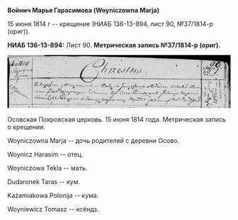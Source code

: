 **Войнич Марья Гарасимова (Woyniczowna Marja)**

15 июня 1814 г -- крещение (НИАБ 136-13-894, лист 90, №37/1814-р
(ориг)).

**НИАБ 136-13-894:** Лист 90. **Метрическая запись №37/1814-р (ориг).**

![](./media/e7fee4905325ac1066fe1ef2423668e2c537a9e8.png)

Осовская Покровская церковь. 15 июня 1814 года. Метрическая запись о
крещении.

Woyniczowna Marja -- дочь родителей с деревни Осовo.

Woynicz Harasim -- отец.

Woyniczowa Tekla -- мать.

Dudaronek Taras -- кум.

Każamiakowa Polonija -- кума.

Woyniewicz Tomasz -- ксёндз.
